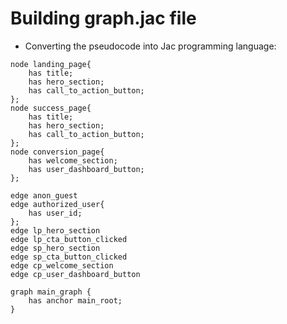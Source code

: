# Building graph.jac file

- Converting the pseudocode into Jac programming language:

```Jac
node landing_page{
    has title;
    has hero_section;
    has call_to_action_button;
};
node success_page{
    has title;
    has hero_section;
    has call_to_action_button;
};
node conversion_page{
    has welcome_section;
    has user_dashboard_button;
};

edge anon_guest
edge authorized_user{
    has user_id;
};
edge lp_hero_section
edge lp_cta_button_clicked
edge sp_hero_section
edge sp_cta_button_clicked
edge cp_welcome_section
edge cp_user_dashboard_button

graph main_graph {
    has anchor main_root;
}
```
